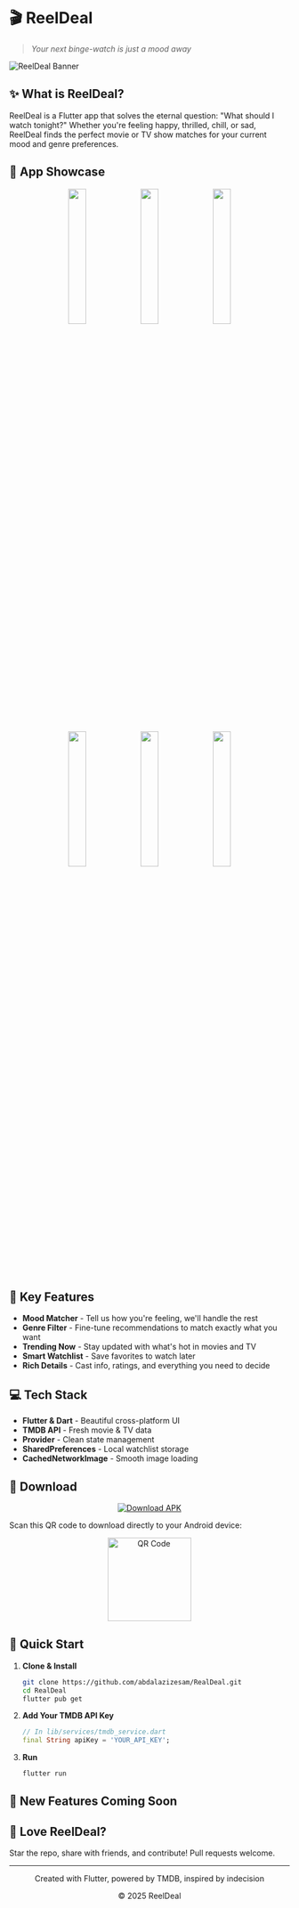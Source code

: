 # 🎬 ReelDeal

> *Your next binge-watch is just a mood away*

![ReelDeal Banner](https://i.ibb.co/5h0gP4ZC/reeldeal-banner.png)

## ✨ What is ReelDeal?

ReelDeal is a Flutter app that solves the eternal question: "What should I watch tonight?" Whether you're feeling happy, thrilled, chill, or sad, ReelDeal finds the perfect movie or TV show matches for your current mood and genre preferences.

## 📱 App Showcase

<div align="center">
  <img src="https://i.ibb.co/PzGnT01K/Mu-Mu12-20250505-111559.png" width="25%" />
  <img src="https://i.ibb.co/VYjpH00T/Mu-Mu12-20250505-111621.png" width="25%" /> 
  <img src="https://i.ibb.co/gZ1MwPDV/Mu-Mu12-20250505-111627.png" width="25%" />
  <img src="https://i.ibb.co/4ZKTGLh0/Mu-Mu12-20250505-111701.png" width="25%" />
  <img src="https://i.ibb.co/vxPXqx2W/Mu-Mu12-20250505-111711.png" width="25%" />
  <img src="https://i.ibb.co/84c1QJDX/Mu-Mu12-20250505-111726.png" width="25%" />
</div>

## 🚀 Key Features

- **Mood Matcher** - Tell us how you're feeling, we'll handle the rest
- **Genre Filter** - Fine-tune recommendations to match exactly what you want
- **Trending Now** - Stay updated with what's hot in movies and TV
- **Smart Watchlist** - Save favorites to watch later
- **Rich Details** - Cast info, ratings, and everything you need to decide

## 💻 Tech Stack

- **Flutter & Dart** - Beautiful cross-platform UI
- **TMDB API** - Fresh movie & TV data
- **Provider** - Clean state management
- **SharedPreferences** - Local watchlist storage
- **CachedNetworkImage** - Smooth image loading

## 📲 Download

<div align="center">
  <a href="https://github.com/abdalazizesam/RealDeal/releases/download/RealDealv1.0.0.apk">
    <img src="https://i.ibb.co/zVQDK09g/apk.png" alt="Download APK" />
  </a>
</div>

Scan this QR code to download directly to your Android device:

<div align="center">
  <img src="https://via.placeholder.com/150x150?text=QR+Code" alt="QR Code" width="150px" />
</div>

## 🏁 Quick Start

1. **Clone & Install**
   ```bash
   git clone https://github.com/abdalazizesam/RealDeal.git
   cd RealDeal
   flutter pub get
   ```

2. **Add Your TMDB API Key**
   ```dart
   // In lib/services/tmdb_service.dart
   final String apiKey = 'YOUR_API_KEY';
   ```

3. **Run**
   ```bash
   flutter run
   ```

## 🔮 New Features Coming Soon



## 💖 Love ReelDeal?

Star the repo, share with friends, and contribute! Pull requests welcome.

---

<div align="center">
  <p>Created with Flutter, powered by TMDB, inspired by indecision</p>
  <p>© 2025 ReelDeal</p>
</div>
